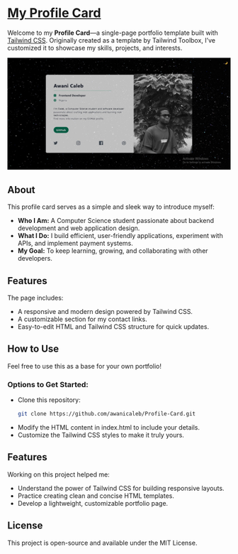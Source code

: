 # [My Profile Card](https://ac-d-profile-card.netlify.app/)  

Welcome to my **Profile Card**—a single-page portfolio template built with [Tailwind CSS](https://tailwindcss.com/). Originally created as a template by Tailwind Toolbox, I’ve customized it to showcase my skills, projects, and interests.  

![Profile Card](./img/screenshots/large.jpg)  

## About  

This profile card serves as a simple and sleek way to introduce myself:  

- **Who I Am:** A Computer Science student passionate about backend development and web application design.  
- **What I Do:** I build efficient, user-friendly applications, experiment with APIs, and implement payment systems.  
- **My Goal:** To keep learning, growing, and collaborating with other developers.  

## Features  
The page includes:  
- A responsive and modern design powered by Tailwind CSS.  
- A customizable section for my contact links. 
- Easy-to-edit HTML and Tailwind CSS structure for quick updates.  

## How to Use  
Feel free to use this as a base for your own portfolio!  

### Options to Get Started:  
- Clone this repository:  
  ```bash  
  git clone https://github.com/awanicaleb/Profile-Card.git
- Modify the HTML content in index.html to include your details.
- Customize the Tailwind CSS styles to make it truly yours.

## Features  
Working on this project helped me:
- Understand the power of Tailwind CSS for building responsive layouts.
- Practice creating clean and concise HTML templates.
- Develop a lightweight, customizable portfolio page.

## License  
This project is open-source and available under the MIT License.
